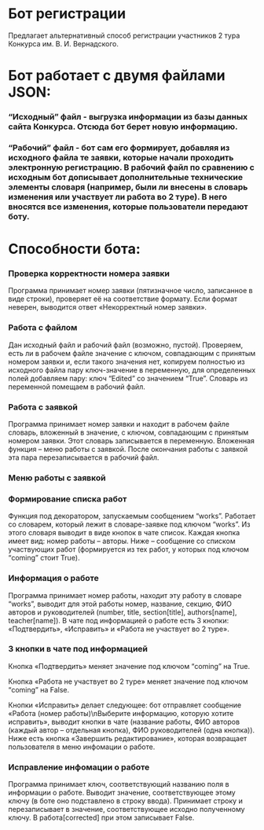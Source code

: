 # Бот регистрации

Предлагает альтернативный способ регистрации участников 2 тура Конкурса им. В. И. Вернадского.

# Бот работает с двумя файлами JSON:

### “Исходный” файл - выгрузка информации из базы данных сайта Конкурса. Отсюда бот берет новую информацию.

### “Рабочий” файл - бот сам его формирует, добавляя из исходного файла те заявки, которые начали проходить электронную регистрацию. В рабочий файл по сравнению с исходным бот дописывает дополнительные технические элементы словаря (например, были ли внесены в словарь изменения или участвует ли работа во 2 туре). В него вносятся все изменения, которые пользователи передают боту.


# Способности бота:

### Проверка корректности номера заявки
Программа принимает номер заявки (пятизначное число, записанное в виде строки), проверяет её на соответствие формату. Если формат неверен, выводится ответ «Некорректный номер заявки». 

### Работа с файлом
Дан исходный файл и рабочий файл (возможно, пустой). Проверяем, есть ли в рабочем файле значение с ключом, совпадающим с принятым номером заявки и, если такого значения нет, копируем полностью из исходного файла пару ключ-значение в переменную, для определенных полей добавляем пару: ключ “Edited” со значением “True”. Словарь из переменной помещаем в рабочий файл. 

### Работа с заявкой
Программа принимает номер заявки и находит в рабочем файле словарь, вложенный в значение, с ключом, совпадающим с принятым номером заявки. Этот словарь записывается в переменную. Вложенная функция – меню работы с заявкой. После окончания работы с заявкой эта пара перезаписывается в рабочий файл.

### Меню работы с заявкой

### Формирование списка работ
Функция под декоратором, запускаемым сообщением “works”. Работает со словарем, который лежит в словаре-заявке под ключом “works”. Из этого словаря выводит в виде кнопок в чате список. Каждая кнопка имеет вид: номер работы – авторы. Ниже – сообщение со списком участвующих работ (формируется из тех работ, у которых под ключом “coming” стоит True).

### Информация о работе
Программа принимает номер работы, находит эту работу в словаре “works”, выводит для этой работы номер, название, секцию, ФИО авторов и руководителей (number, title, section[title], authors[name], teacher[name]). В чате под информацией о работе есть 3 кнопки: «Подтвердить», «Исправить» и «Работа не участвует во 2 туре».

### 3 кнопки в чате под информацией
Кнопка «Подтвердить» меняет значение под ключом “coming” на True.

Кнопка «Работа не участвует во 2 туре» меняет значение под ключом “coming” на False.

Кнопки «Исправить» делает следующее: бот отправляет сообщение «Работа (номер работы)\nВыберите информацию, которую хотите исправить», выводит кнопки в чате (название работы, ФИО авторов (каждый автор – отдельная кнопка), ФИО руководителей (одна кнопка)). Ниже есть кнопка «Завершить редактирование», которая возвращает пользователя в меню инфомации о работе.

### Исправление инфомации о работе
Программа принимает ключ, соответствующий названию поля в информации о работе. Выводит значение, соответствующее этому ключу (в боте оно подставлено в строку ввода). Принимает строку и перезаписывает в значение, соответствующее исходно полученному ключу. В работа[corrected] при этом записывает False.
